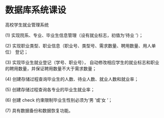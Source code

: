 # 数据库系统课设

高校学生就业管理系统

(1) 实现院系、专业、毕业生信息管理（设有就业标志，初值为‘待业 ’）；

(2) 实现职业类型、职业信息（职业号、类型号、需求数量、聘用数量、用人单位） 登记；

(3) 实现毕业生就业登记（学号、职业号）， 自动修改相应学生的就业标志和职业的聘用数量，并保证聘用数量不大于需求数量；

(4) 创建存储过程查询毕业生的人数、待业人数、就业人数和就业率；

(5) 创建存储过程查询各专业的毕业生就业率；

(6) 创建 check 约束限制毕业生性别必须为‘男 ’或‘女 ’；

(7) 具有数据备份和数据恢复功能。
